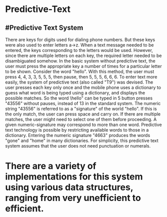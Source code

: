 # Predictive-Text

#Predictive Text System
---------------------------
There are keys for digits used for dialing phone numbers. But these keys
were also used to enter letters a->z. When a text message needed to be entered, the keys
corresponding to the letters would be used. However, since there are multiple letters on each
key, the required letter needed to be disambiguated somehow.
In the basic system without predictive text, the user must press the appropriate key a
number of times for a particular letter to be shown. Consider the word "hello". With this
method, the user must press 4, 4, 3, 3, 5, 5, 5, then pause, then 5, 5, 5, 6, 6, 6.
To enter text more easily, the system of predictive text (also called "T9") was devised. The
user presses each key only once and the mobile phone uses a dictionary to guess what word
is being typed using a dictionary, and displays the possible matches. So the word \hello" can
be typed in 5 button presses "43556" without pauses, instead of 13 in the standard system.
The numeric string "43556" is referred to as a "signature" of the world "hello". If this is the
only match, the user can press space and carry on. If there are multiple matches, the user
might need to select one of them before proceeding.
A given numeric-signature may correspond to more than one word. Predictive text
technology is possible by restricting available words to those in a dictionary. Entering the
numeric signature "4663" produces the words "gone" and "home" in many dictionaries.
For simplicity, this predictive text system assumes that the user does not need punctuation or numerals.

There are a variety of implementations for this system using various data structures, ranging from very unefficient to efficient.
==================================================================================================

